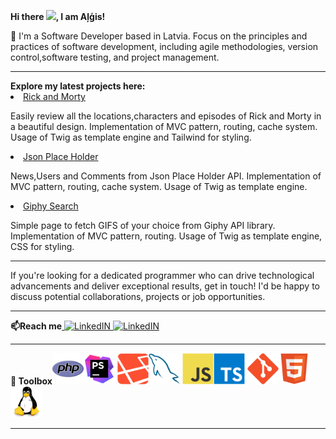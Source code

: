 <b><p>Hi there <img src="https://raw.githubusercontent.com/MartinHeinz/MartinHeinz/master/wave.gif" width="30px">, I am Aļģis!</p></b>

👀 I'm a Software Developer based in Latvia.
Focus on the principles and practices of software development, including agile methodologies,
version control,software testing, and project management.
<hr>
<b>Explore my latest projects here:</b><br>

<li><a href="https://github.com/algisbernatovics/rick-and-morty-api/tree/main/the-rick-and-morty-main">
  Rick and Morty</a><p>Easily review all the locations,characters and episodes of Rick and Morty in a beautiful design.
  Implementation of MVC pattern, routing, cache system. Usage of Twig as template engine and Tailwind for styling.</p></li>
  
<li><a href="https://github.com/algisbernatovics/json-place-holder/tree/main/json-place-holder">Json Place Holder</a><p>
  News,Users and Comments from Json Place Holder API.
  Implementation of MVC pattern, routing, cache system. Usage of Twig as template engine.</p></li>
  
<li><a href="https://github.com/algisbernatovics/gif-app-v2/tree/main/GiphyAppV2">Giphy Search</a><p>
  Simple page to fetch GIFS of your choice from Giphy API library.
  Implementation of MVC pattern, routing. Usage of Twig as template engine, CSS for styling.</p></li>
<hr>
 If you're looking for a dedicated programmer who can drive technological advancements and deliver exceptional results,
  get in touch! I'd be happy to discuss potential collaborations, projects or job opportunities.<br>
  <hr>
  <b>📫Reach me</b><a href="https://www.linkedin.com/in/algisbernatovics" rel="nofollow"> <img src="https://cdn.worldvectorlogo.com/logos/linkedin-icon-2.svg" alt="LinkedIN" height="40" style="max-width: 100%;">
</a>
<a href="mailto:algis.bernatovics@gmail.com" rel="nofollow"> <img src="https://cdn.worldvectorlogo.com/logos/gmail-icon.svg" alt="LinkedIN" height="40" style="max-width: 100%;"></a>
<hr>

<b>🧰 Toolbox</b><img src="https://github.com/devicons/devicon/blob/master/icons/php/php-original.svg" alt="PHP" width="50" height="50"><img src="https://github.com/devicons/devicon/blob/master/icons/phpstorm/phpstorm-original.svg" alt="PHPStorm" width="50" height="50">
<img src="https://github.com/devicons/devicon/blob/master/icons/laravel/laravel-plain.svg" alt="PHP" width="50" height="50"><img src="https://github.com/devicons/devicon/blob/master/icons/mysql/mysql-original.svg" alt="PHPStorm" width="50" height="50">
<img src="https://github.com/devicons/devicon/blob/master/icons/javascript/javascript-original.svg" alt="PHP" width="50" height="50"><img src="https://github.com/devicons/devicon/blob/master/icons/typescript/typescript-original.svg" alt="PHPStorm" width="50" height="50">
<img src="https://github.com/devicons/devicon/blob/master/icons/git/git-original.svg" alt="PHP" width="50" height="50"><img src="https://github.com/devicons/devicon/blob/master/icons/html5/html5-original.svg" alt="PHPStorm" width="50" height="50">
<img src="https://github.com/devicons/devicon/blob/master/icons/linux/linux-original.svg" alt="PHPStorm" width="50" height="50">
<hr>
